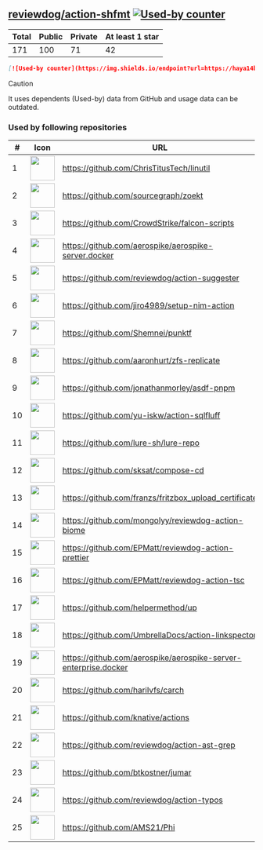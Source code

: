 





## [reviewdog/action-shfmt](https://github.com/reviewdog/action-shfmt) [![Used-by counter](https://img.shields.io/endpoint?url=https://haya14busa.github.io/github-used-by/data/reviewdog/action-shfmt/shieldsio.json)](https://github.com/haya14busa/github-used-by/tree/main/repo/reviewdog/action-shfmt)

| Total | Public | Private | At least 1 star
| ----- | ------ | ------- | ---------------
| 171 | 100 | 71 | 42 |

```md
[![Used-by counter](https://img.shields.io/endpoint?url=https://haya14busa.github.io/github-used-by/data/reviewdog/action-shfmt/shieldsio.json)](https://github.com/haya14busa/github-used-by/tree/main/repo/reviewdog/action-shfmt)
```

> [!CAUTION]
> It uses dependents (Used-by) data from GitHub and usage data can be outdated.

### Used by following repositories

| # | Icon | URL | Stars |
| -- | -- | -- | -- | 
|1|<img src="https://github.com/ChrisTitusTech.png" width=50 height=50>|https://github.com/ChrisTitusTech/linutil|2986|
|2|<img src="https://github.com/sourcegraph.png" width=50 height=50>|https://github.com/sourcegraph/zoekt|788|
|3|<img src="https://github.com/CrowdStrike.png" width=50 height=50>|https://github.com/CrowdStrike/falcon-scripts|156|
|4|<img src="https://github.com/aerospike.png" width=50 height=50>|https://github.com/aerospike/aerospike-server.docker|142|
|5|<img src="https://github.com/reviewdog.png" width=50 height=50>|https://github.com/reviewdog/action-suggester|108|
|6|<img src="https://github.com/jiro4989.png" width=50 height=50>|https://github.com/jiro4989/setup-nim-action|107|
|7|<img src="https://github.com/Shemnei.png" width=50 height=50>|https://github.com/Shemnei/punktf|94|
|8|<img src="https://github.com/aaronhurt.png" width=50 height=50>|https://github.com/aaronhurt/zfs-replicate|73|
|9|<img src="https://github.com/jonathanmorley.png" width=50 height=50>|https://github.com/jonathanmorley/asdf-pnpm|73|
|10|<img src="https://github.com/yu-iskw.png" width=50 height=50>|https://github.com/yu-iskw/action-sqlfluff|69|
|11|<img src="https://github.com/lure-sh.png" width=50 height=50>|https://github.com/lure-sh/lure-repo|53|
|12|<img src="https://github.com/sksat.png" width=50 height=50>|https://github.com/sksat/compose-cd|44|
|13|<img src="https://github.com/franzs.png" width=50 height=50>|https://github.com/franzs/fritzbox_upload_certificate|43|
|14|<img src="https://github.com/mongolyy.png" width=50 height=50>|https://github.com/mongolyy/reviewdog-action-biome|40|
|15|<img src="https://github.com/EPMatt.png" width=50 height=50>|https://github.com/EPMatt/reviewdog-action-prettier|23|
|16|<img src="https://github.com/EPMatt.png" width=50 height=50>|https://github.com/EPMatt/reviewdog-action-tsc|22|
|17|<img src="https://github.com/helpermethod.png" width=50 height=50>|https://github.com/helpermethod/up|16|
|18|<img src="https://github.com/UmbrellaDocs.png" width=50 height=50>|https://github.com/UmbrellaDocs/action-linkspector|15|
|19|<img src="https://github.com/aerospike.png" width=50 height=50>|https://github.com/aerospike/aerospike-server-enterprise.docker|15|
|20|<img src="https://github.com/harilvfs.png" width=50 height=50>|https://github.com/harilvfs/carch|12|
|21|<img src="https://github.com/knative.png" width=50 height=50>|https://github.com/knative/actions|11|
|22|<img src="https://github.com/reviewdog.png" width=50 height=50>|https://github.com/reviewdog/action-ast-grep|7|
|23|<img src="https://github.com/btkostner.png" width=50 height=50>|https://github.com/btkostner/jumar|6|
|24|<img src="https://github.com/reviewdog.png" width=50 height=50>|https://github.com/reviewdog/action-typos|5|
|25|<img src="https://github.com/AMS21.png" width=50 height=50>|https://github.com/AMS21/Phi|5|
